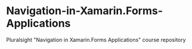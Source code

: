 # Navigation-in-Xamarin.Forms-Applications
Pluralsight "Navigation in Xamarin.Forms Applications" course repository
